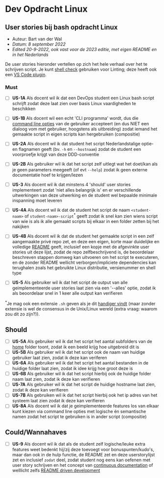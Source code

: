 # Dev Opdracht Linux

## User stories bij bash opdracht Linux

- Auteur: Bart van der Wal
- *Datum: 8 september 2022*
- *Edited 20-9-2022, ook vast voor de 2023 editie, met eigen README en in het Nederlands*

De user stories hieronder vertellen op zich het hele verhaal over het te schrijven script.
Je kunt [shell check](https://www.exasol.com/resource/ghost-in-the-shell-busters-your-guide-to-using-shellcheck-for-top-quality-scripts/) gebruiken voor Linting; deze heeft ook een [VS Code plugin](https://marketplace.visualstudio.com/items?itemName=timonwong.shellcheck).

### Must

- [ ] **US-1A** Als docent wil ik dat een DevOps student een Linux bash script schrijft zodat deze laat zien over basis Linux vaardigheden te beschikken
- [ ] **US-1B** Als docent wil een echt 'CLI programma' wordt, dus die [command line opties](https://en.wikipedia.org/wiki/Command-line_interface#Command-line_option) van de gebruiker accepteert (en dus NIET een dialoog vom met gebruiker, hoogstens als uitbreiding) zodat iemand het gemaakte script in eigen scripts kan hergebruiken (compositie) 
- [ ] **US-2A** Als docent wil ik dat student het script Nederlandstalige optie- en flagnamen geeft (bv. `-h` en `--hostnaam`) zodat de student een voorproefje krijgt van deze DDD-conventie
- [ ] **US-2B** Als gebruiker wil ik dat het script zelf uitlegt wat het doet/kan als je geen parameters meegeeft (of evt `--help`) zodat ik geen externe documentatie hoef te krijgen/lezen
- [ ] **US-3** Als docent wil ik dat minstens 4 'should' user stories  implementeert zodat 'niet alles belangrijk is' en er verschillende uitwerkingen van deze uitwerking en de student wel bepaalde minimale inspanning moet leveren
- [ ] **US-4A** Als docent wil ik dat de student het script de naam `<student-naam>` of `student-naam>-script`<sup>*</sup> geeft zodat ik snel kan zien wiens script van wie is als ik alle gemaakt scripts bij elkaar in een folder zetten bij het nakijken
- [ ] **US-4B** Als docent wil ik dat de student het gemaakte script in een zelf aangemaakte privé repo zet, en deze een eigen, korte maar duidelijke en volledige [README](https://docs.microsoft.com/en-us/azure/devops/repos/git/create-a-readme) geeft, inclusief een kopje met  de afgevinkte user stories uit deze lijst, zodat de repo zelfbeschrijvend is, de beoordelaar beschreven stappen domweg kan uitvoeren om het script te executeren, en de zonder README wellicht verborgen/impliciete dependencies kan terughalen zoals het gebruikte Linux distributie, versienummer en shell type
- [ ] **US-5** Als gebruiker wil ik dat het script de output van alle geimplementeerde user stories laat zien via een '--alles' optie, zodat ik als beoordelaar snel in 1 keer alle output kan verifieren


<sup>*</sup>Je mag ook een extensie `.sh` geven als je dit [handiger vindt](https://stackoverflow.com/questions/27813563/what-is-the-bash-file-extension) (maar zonder extensie is wel de consensus in de Unix/Linux wereld (extra vraag: waarom zou dit zo zijn?)).

## Should

- [ ] **US-5A** Als gebruiker wil ik dat het script het aantal subfolders van de [home](https://nl.wikipedia.org/wiki/Homedirectory) folder toont, zodat ik een beeld krijg hoe uitgebreid dit is
- [ ] **US-5B** Als gebruiker wil ik dat het script ook de naam van huidige gebruiker laat zien, zodat ik deze kan veriferen
- [ ] **US-6A** Als gebruiker wil ik dat het script het aantal bestanden in de huidige folder laat zien, zodat ik idee krijg hoe groot deze is
- [ ] **US-6B** Als gebruiker wil ik dat het script hierbij ook de huidige folder naam laat zien, zodat ik deze kan verifieren
- [ ] **US-7A** Als gebruiker wil ik dat het script de huidige hostname laat zien, zodat ik deze kan verifieren
- [ ] **US-7B** Als gebruiken wil ik dat het script hierbij ook het ip adres van het systeem laat zien zodat ik deze kan verifieren
- [ ] **US-8A** Als docent wil ik dat je geimplementeerde features los van elkaar kunt kiezen via command line opties met logische én semantische namen zodat het script te gebruiken is in ander script (compositie)

## Could/Wannahaves

- [ ] **US-9** Als docent wil ik dat als de student zelf logische/leuke extra features weet bedenkt hij/zij deze toevoegt voor bonuspunten/kudo's, maar dan ook in de hulp functie, de README zet en deze userstorylijst zet en inclusief `zodat` deel, zodat student nog eens kan oefenen met user story schrijven en het concept van [continuous documentation](https://thenewstack.io/continuous-documentation-in-a-ci-cd-world/) of welllicht zelfs [README driven development](https://rathes.me/blog/en/readme-driven-development/)
